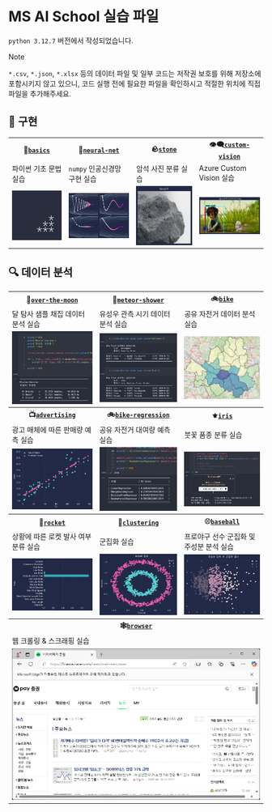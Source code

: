 # MS AI School 실습 파일

`python 3.12.7` 버전에서 작성되었습니다.

> [!NOTE]
> `*.csv`, `*.json`, `*.xlsx` 등의 데이터 파일 및 일부 코드는 저작권 보호를 위해 저장소에 포함시키지 않고 있으니, 코드 실행 전에 필요한 파일을 확인하시고 적절한 위치에 직접 파일을 추가해주세요.

## 🔩 구현
<table>
    <!-- 1행 -->
    <tr>
        <th>🐍<a href="basics/"><code>basics</code></a></th>
        <th>🧵<a href="neural-net/"><code>neural-net</code></a></th>
        <th>🪨<a href="stone/"><code>stone</code></a></th>
        <th>👁️‍🗨️<a href="custom-vision/"><code>custom-vision</code></a></th>
    </tr>
    <tr>
        <td>파이썬 기초 문법 실습</td>
        <td><code>numpy</code> 인공신경망 구현 실습</td>
        <td>암석 사진 분류 실습</td>
        <td>Azure Custom Vision 실습</td>
    </tr>
    <tr>
        <td><img width="500" src="https://raw.githubusercontent.com/zer0ken/branding/refs/heads/main/etc/msai/python-basics.png"></img></td>
        <td><img src="resources/neural-net2.png"></img></td>
        <td><img src="resources/stone2.png"></img></td>
        <td><img src="resources/custom-vision.png"></img></td>
    </tr>
</table>

## 🔍 데이터 분석
<table>
    <!-- 2행 -->
    <tr>
        <th>🌙<a href="over-the-moon/"><code>over-the-moon</code></a></th>
        <th>🌠<a href="meteor-shower/"><code>meteor-shower</code></a></th>
        <th>🚲<a href="bike"><code>bike</code></a></th>
    </tr>
    </tr>
    <tr>
        <td>달 탐사 샘플 채집 데이터 분석 실습</td>
        <td>유성우 관측 시기 데이터 분석 실습</td>
        <td>공유 자전거 데이터 분석 실습</td>
    </tr>
    <tr>
        <td><img src="resources/over-the-moon2.png"></img></td>
        <td><img src="resources/meteor-shower2.png"></img></td>
        <td><img src="resources/bike.png"></img></td>
    </tr>
    <!-- 3행 -->
    <tr>
        <th>📺<a href="advertising/"><code>advertising</code></a></th>
        <th>🚲<a href="bike-regression/"><code>bike-regression</code></a></th>
        <th>⚜️<a href="iris/"><code>iris</code></a></th>
    </tr>
    </tr>
    <tr>
        <td>광고 매체에 따른 판매량 예측 실습</td>
        <td>공유 자전거 대여량 예측 실습</td>
        <td>붓꽃 품종 분류 실습</td>
    </tr>
    <tr>
        <td><img src="resources/advertising2.png"></img></td>
        <td><img src="resources/bike-regression2.png"></img></td>
        <td><img src="resources/iris2.png"></img></td>
    </tr>
    <!-- 4행 -->
    <tr>
        <th>🚀<a href="rocket/"><code>rocket</code></a></th>
        <th>🍇<a href="clustering/"><code>clustering</code></a></th>
        <th>⚾<a href="baseball/"><code>baseball</code></a></th>
    </tr>
    </tr>
    <tr>
        <td>상황에 따른 로켓 발사 여부 분류 실습</td>
        <td>군집화 실습</td>
        <td>프로야구 선수 군집화 및 주성분 분석 실습</td>
    </tr>
    <tr>
        <td><img src="resources/rocket2.png"></img></td>
        <td><img src="resources/clustering2.png"></img></td>
        <td><img src="resources/baseball2.png"></img></td>
    </tr>
    <!-- 5행 -->
    <tr>
        <th colspan=999>🕸️<a href="browser/"><code>browser</code></a></th>
    </tr>
    </tr>
    <tr>
        <td colspan=999>웹 크롤링 & 스크래핑 실습</td>
    </tr>
    <tr>
        <td colspan=999><img src="resources/brower.png"></img></td>
    </tr>
</table>
